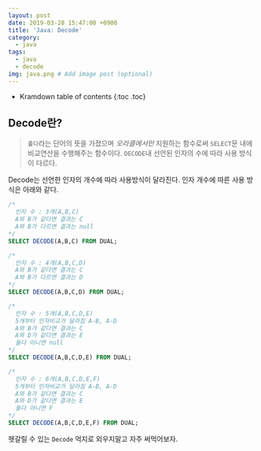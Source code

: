 ```yaml
---
layout: post
date: 2019-03-28 15:47:00 +0900
title: 'Java: Decode'
category:
  - java
tags:
  - java
  - decode
img: java.png # Add image post (optional)
---
```


* Kramdown table of contents
{:toc .toc}

## Decode란?

>`풀다`라는 단어의 뜻을 가졌으며 *오라클에서만* 지원하는 함수로써 `SELECT`문 내에 비교연산을 수행해주는 함수이다.
`DECODE`내 선언된 인자의 수에 따라 사용 방식이 다르다.

Decode는 선언한 인자의 개수에 따라 사용방식이 달라진다.
인자 개수에 따른 사용 방식은 아래와 같다.
```sql
/*
  인자 수 : 3개(A,B,C)
  A와 B가 같다면 결과는 C
  A와 B가 다르면 결과는 null
*/
SELECT DECODE(A,B,C) FROM DUAL;
```
```sql
/*
  인자 수 : 4개(A,B,C,D)
  A와 B가 같다면 결과는 C
  A와 B가 다르면 결과는 D
*/
SELECT DECODE(A,B,C,D) FROM DUAL;
```
```sql
/*
  인자 수 : 5개(A,B,C,D,E)
  5개부터 인자비교가 달라짐 A-B, A-D
  A와 B가 같다면 결과는 C
  A와 D가 같다면 결과는 E
  둘다 아니면 null
*/
SELECT DECODE(A,B,C,D,E) FROM DUAL;
```
```sql
/*
  인자 수 : 6개(A,B,C,D,E,F)
  5개부터 인자비교가 달라짐 A-B, A-D
  A와 B가 같다면 결과는 C
  A와 D가 같다면 결과는 E
  둘다 아니면 F
*/
SELECT DECODE(A,B,C,D,E,F) FROM DUAL;
```

헷갈릴 수 있는 `Decode` 억지로 외우지말고 자주 써먹어보자.
